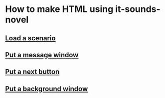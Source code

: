 How to make HTML using it-sounds-novel
================================================================================

[Load a scenario](load_a_scenario.md)
--------------------------------------------------------------------------------

[Put a message window](put_a_message_window.md)
--------------------------------------------------------------------------------

[Put a next button](put_a_next_button.md)
--------------------------------------------------------------------------------

[Put a background window](put_a_background_window.md)
--------------------------------------------------------------------------------

